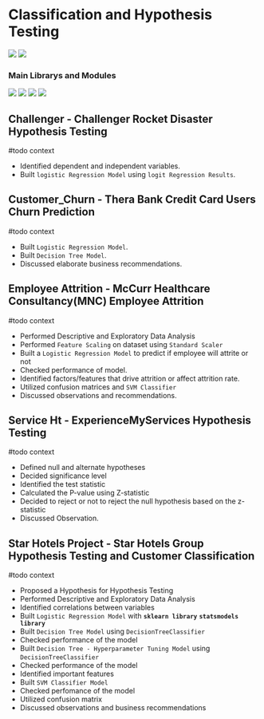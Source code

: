 # Classification and Hypothesis Testing
<p>
<img src="https://img.shields.io/badge/python-3670A0?style=for-the-badge&logo=python&logoColor=ffdd54">
<img src="https://img.shields.io/badge/Markdown-000000?style=for-the-badge&logo=markdown&logoColor=white"></p>

### Main Librarys and Modules
<p><img src="https://img.shields.io/badge/numpy-%23013243.svg?style=for-the-badge&logo=numpy&logoColor=white">
<img src="https://img.shields.io/badge/pandas-%23150458.svg?style=for-the-badge&logo=pandas&logoColor=white">
<img src="https://img.shields.io/badge/scikit--learn-%23F7931E.svg?style=for-the-badge&logo=scikit-learn&logoColor=white">
<img src="https://img.shields.io/badge/SciPy-%230C55A5.svg?style=for-the-badge&logo=scipy&logoColor=%white">
</p>

## Challenger - Challenger Rocket Disaster Hypothesis Testing
#todo context
- Identified dependent and independent variables.
- Built `logistic Regression Model` using `logit Regression Results`.
## Customer_Churn - Thera Bank Credit Card Users Churn Prediction
#todo context
- Built `Logistic Regression Model`.
- Built `Decision Tree Model`.
- Discussed elaborate business recommendations.
## Employee Attrition - McCurr Healthcare Consultancy(MNC) Employee Attrition
#todo context
- Performed Descriptive and Exploratory Data Analysis
- Performed `Feature Scaling` on dataset using `Standard Scaler`
- Built a `Logistic Regression Model` to predict if employee will attrite or not
- Checked performance of model.
- Identified factors/features that drive attrition or affect attrition rate.
- Utilized confusion matrices and `SVM Classifier`
- Discussed observations and recommendations.
## Service Ht - ExperienceMyServices Hypothesis Testing
#todo context
- Defined null and alternate hypotheses
- Decided significance level
- Identified the test statistic
- Calculated the P-value using Z-statistic
- Decided to reject or not to reject the null hypothesis based on the z-statistic
- Discussed Observation.
## Star Hotels Project - Star Hotels Group Hypothesis Testing and Customer Classification
#todo context
- Proposed a Hypothesis for Hypothesis Testing 
- Performed Descriptive and Exploratory Data Analysis
- Identified correlations between variables
- Built `Logistic Regression Model` with **`sklearn library`** **`statsmodels library`**
- Built `Decision Tree Model` using `DecisionTreeClassifier`
- Checked performance of the model
- Built `Decision Tree - Hyperparameter Tuning Model` using `DecisionTreeClassifier`
- Checked performance of the model
- Identified important features
- Built `SVM Classifier Model`
- Checked perfomance of the model
- Utilized confusion matrix
- Discussed observations and business recommendations
